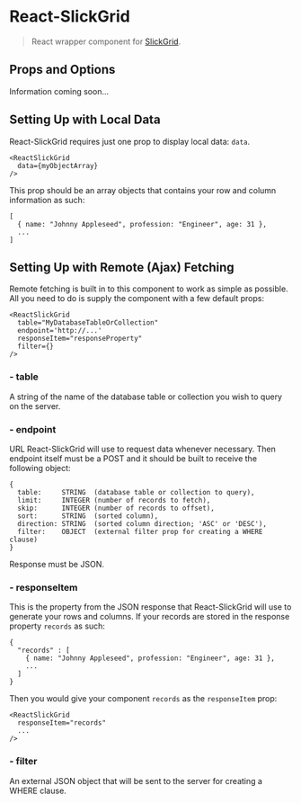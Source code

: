 # React-SlickGrid

> React wrapper component for [SlickGrid](https://github.com/defunctzombie/SlickGrid).

## Props and Options
Information coming soon...


## Setting Up with Local Data
React-SlickGrid requires just one prop to display local data: ```data```.
```
<ReactSlickGrid
  data={myObjectArray}
/>
```
 This prop should be an array objects that contains your row and column information as such:
 ```
 [
   { name: "Johnny Appleseed", profession: "Engineer", age: 31 },
   ...
 ]
 ```

## Setting Up with Remote (Ajax) Fetching

Remote fetching is built in to this component to work as simple as possible. All you need to do is supply the component with a few default props:
```
<ReactSlickGrid
  table="MyDatabaseTableOrCollection"
  endpoint='http://...'
  responseItem="responseProperty"
  filter={}
/>
```


### - table
A string of the name of the database table or collection you wish to query on the server.

### - endpoint
URL React-SlickGrid will use to request data whenever necessary. Then endpoint itself must be a POST and it should be built to receive the following object:
```
{
  table:     STRING  (database table or collection to query),
  limit:     INTEGER (number of records to fetch),
  skip:      INTEGER (number of records to offset),
  sort:      STRING  (sorted column),
  direction: STRING  (sorted column direction; 'ASC' or 'DESC'),
  filter:    OBJECT  (external filter prop for creating a WHERE clause)
}
```
Response must be JSON.

### - responseItem
This is the property from the JSON response that React-SlickGrid will use to generate your rows and columns. If your records are stored in the response property ```records``` as such:
```
{
  "records" : [
    { name: "Johnny Appleseed", profession: "Engineer", age: 31 },
    ...
  ]
}
```
Then you would give your component ```records``` as the ```responseItem``` prop:
```
<ReactSlickGrid
  responseItem="records"
  ...
/>
```

### - filter
An external JSON object that will be sent to the server for creating a WHERE clause.
